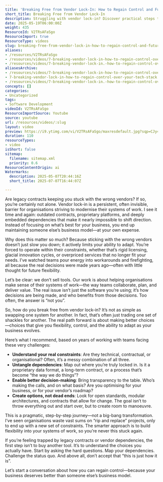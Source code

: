 ```yaml
---
title: 'Breaking Free from Vendor Lock-In: How to Regain Control and Future-Proof Your Business'
short_title: Breaking Free from Vendor Lock-In
description: Struggling with vendor lock-in? Discover practical steps to break free from legacy contracts and regain control of your business’s systems of work.
date: 2025-05-19T06:00:00Z
weight: 435
ResourceId: V2TRsAFaSgo
ResourceImport: true
ResourceType: videos
slug: breaking-free-from-vendor-lock-in-how-to-regain-control-and-future-proof-your-business
aliases:
- /resources/V2TRsAFaSgo
- /resources/videos/7-breaking-vendor-lock-in-how-to-regain-control-over-your-tech-stack
- /resources/videos/7-breaking-vendor-lock-in.-how-to-regain-control-over-your-tech-stack
aliasesArchive:
- /resources/videos/7-breaking-vendor-lock-in-how-to-regain-control-over-your-tech-stack
- 7-breaking-vendor-lock-in-how-to-regain-control-over-your-tech-stack
- /resources/videos/7-breaking-vendor-lock-in.-how-to-regain-control-over-your-tech-stack
concepts: []
categories:
- Uncategorized
tags:
- Software Development
videoId: V2TRsAFaSgo
ResourceImportSource: Youtube
source: youtube
url: /resources/videos/:slug
layout: video
preview: https://i9.ytimg.com/vi/V2TRsAFaSgo/maxresdefault.jpg?sqp=CJy47sAG&rs=AOn4CLB05ovsBHZnXeNh_vVF3uBe0tQCCA
duration: 110
resourceTypes:
- video
isShort: false
sitemap:
  filename: sitemap.xml
  priority: 0.6
ResourceContentOrigin: ai
Watermarks:
  description: 2025-05-07T20:44:16Z
  short_title: 2025-07-07T16:44:07Z

---
```

Are legacy contracts keeping you stuck with the wrong vendors? If so, you’re certainly not alone. Vendor lock-in is a persistent, often invisible, barrier for organisations striving to modernise their systems of work. I see it time and again: outdated contracts, proprietary platforms, and deeply embedded dependencies that make it nearly impossible to shift direction. Instead of focusing on what’s best for your business, you end up maintaining someone else’s business model—at your own expense.

Why does this matter so much? Because sticking with the wrong vendors doesn’t just slow you down; it actively limits your ability to adapt. You’re forced to operate within their constraints, whether that’s rigid licensing, glacial innovation cycles, or overpriced services that no longer fit your needs. I’ve watched teams pour energy into workarounds and firefighting, all because the real decisions were made years ago—often with little thought for future flexibility.

Let’s be clear: we don’t sell tools. Our work is about helping organisations make sense of their systems of work—the way teams collaborate, plan, and deliver value. The real issue isn’t just the software you’re using; it’s how decisions are being made, and who benefits from those decisions. Too often, the answer is “not you”.

So, how do you break free from vendor lock-in? It’s not as simple as swapping one system for another. In fact, that’s often just trading one set of shackles for another. The real path forward is about making better choices—choices that give you flexibility, control, and the ability to adapt as your business evolves.

Here’s what I recommend, based on years of working with teams facing these very challenges:

- **Understand your real constraints**: Are they technical, contractual, or organisational? Often, it’s a messy combination of all three.
- **Untangle dependencies**: Map out where you’re truly locked in. Is it a proprietary data format, a long-term contract, or a process that’s become “the way we do things”?
- **Enable better decision-making**: Bring transparency to the table. Who’s making the calls, and on what basis? Are you optimising for your business, or for your vendor’s roadmap?
- **Create options, not dead ends**: Look for open standards, modular architectures, and contracts that allow for change. The goal isn’t to throw everything out and start over, but to create room to manoeuvre.

This is a pragmatic, step-by-step journey—not a big-bang transformation. I’ve seen organisations waste vast sums on “rip and replace” projects, only to end up with a new set of constraints. The smarter approach is to build flexibility into your systems of work, so you’re never this stuck again.

If you’re feeling trapped by legacy contracts or vendor dependencies, the first step isn’t to buy another tool. It’s to understand the choices you actually have. Start by asking the hard questions. Map your dependencies. Challenge the status quo. And above all, don’t accept that “this is just how it is”.

Let’s start a conversation about how you can regain control—because your business deserves better than someone else’s business model.
